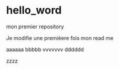 ﻿# hello_word
mon premier repository

Je modifie une premièere fois mon read me


aaaaaa
bbbbb
vvvvvvv
dddddd

zzzz

